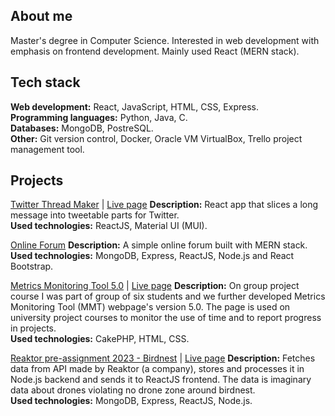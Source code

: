 ## About me

Master's degree in Computer Science. Interested in web development with emphasis on frontend development. Mainly used React (MERN stack).  

## Tech stack

**Web development:** React, JavaScript, HTML, CSS, Express.  
**Programming languages:** Python, Java, C.  
**Databases:** MongoDB, PostreSQL.  
**Other:** Git version control, Docker, Oracle VM VirtualBox, Trello project management tool.  

## Projects

[Twitter Thread Maker](https://github.com/niemiville/twitter-thread-maker) | [Live page](https://niemiville.github.io/twitter-thread-maker/)
**Description:** React app that slices a long message into tweetable parts for Twitter.  
**Used technologies:** ReactJS, Material UI (MUI).  

[Online Forum](https://github.com/niemiville/online-forum)
**Description:** A simple online forum built with MERN stack.  
**Used technologies:** MongoDB, Express, ReactJS, Node.js and React Bootstrap.  

[Metrics Monitoring Tool 5.0](https://github.com/niemiville/mmt-5) | [Live page](https://metricsmonitoring.rd.tuni.fi/projects/about)
**Description:** On group project course I was part of group of six students and we further developed Metrics Monitoring Tool (MMT) webpage's version 5.0. The page is used on university project courses to monitor the use of time and to report progress in projects.  
**Used technologies:** CakePHP, HTML, CSS.  

[Reaktor pre-assignment 2023 - Birdnest](https://github.com/niemiville/reaktor-birdnest) | [Live page](https://niemiville.github.io/reaktor-birdnest/)
**Description:** Fetches data from API made by Reaktor (a company), stores and processes it in Node.js backend and sends it to ReactJS frontend. The data is imaginary data about drones violating no drone zone around birdnest.  
**Used technologies:** MongoDB, Express, ReactJS, Node.js.  
